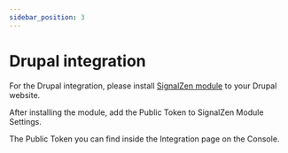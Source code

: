```yaml
---
sidebar_position: 3
---
```


# Drupal integration

For the Drupal integration, please install [SignalZen module](https://www.drupal.org/project/signalzen) to your Drupal website.

After installing the module, add the Public Token to SignalZen Module Settings.

The Public Token you can find inside the Integration page on the Console.
